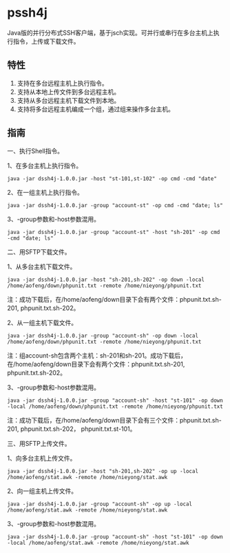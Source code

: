 pssh4j
======

Java版的并行分布式SSH客户端，基于jsch实现。可并行或串行在多台主机上执行指令，上传或下载文件。

特性
---
1. 支持在多台远程主机上执行指令。
1. 支持从本地上传文件到多台远程主机。
1. 支持从多台远程主机下载文件到本地。
1. 支持将多台远程主机编成一个组，通过组来操作多台主机。

指南
---
一、执行Shell指令。

1、在多台主机上执行指令。
```shell
java -jar dssh4j-1.0.0.jar -host "st-101,st-102" -op cmd -cmd "date"
```

2、在一组主机上执行指令。
```shell
java -jar dssh4j-1.0.0.jar -group "account-st" -op cmd -cmd "date; ls"
```

3、-group参数和-host参数混用。
```shell
java -jar dssh4j-1.0.0.jar -group "account-st" -host "sh-201" -op cmd -cmd "date; ls"
```

二、用SFTP下载文件。

1、从多台主机下载文件。
```shell
java -jar dssh4j-1.0.0.jar -host "sh-201,sh-202" -op down -local /home/aofeng/down/phpunit.txt -remote /home/nieyong/phpunit.txt
```
注：成功下载后，在/home/aofeng/down目录下会有两个文件：phpunit.txt.sh-201, phpunit.txt.sh-202。

2、从一组主机下载文件。
```shell
java -jar dssh4j-1.0.0.jar -group "account-sh" -op down -local /home/aofeng/down/phpunit.txt -remote /home/nieyong/phpunit.txt
```
注：组account-sh包含两个主机：sh-201和sh-201。成功下载后，在/home/aofeng/down目录下会有两个文件：phpunit.txt.sh-201, phpunit.txt.sh-202。

3、-group参数和-host参数混用。
```shell
java -jar dssh4j-1.0.0.jar -group "account-sh" -host "st-101" -op down -local /home/aofeng/down/phpunit.txt -remote /home/nieyong/phpunit.txt
```
注：成功下载后，在/home/aofeng/down目录下会有三个文件：phpunit.txt.sh-201, phpunit.txt.sh-202， phpunit.txt.st-101。

三、用SFTP上传文件。

1、向多台主机上传文件。
```shell
java -jar dssh4j-1.0.0.jar -host "sh-201,sh-202" -op up -local /home/aofeng/stat.awk -remote /home/nieyong/stat.awk
```

2、向一组主机上传文件。
```shell
java -jar dssh4j-1.0.0.jar -group "account-sh" -op up -local /home/aofeng/stat.awk -remote /home/nieyong/stat.awk
```

3、-group参数和-host参数混用。
```shell
java -jar dssh4j-1.0.0.jar -group "account-sh" -host "st-101" -op down -local /home/aofeng/stat.awk -remote /home/nieyong/stat.awk
```
